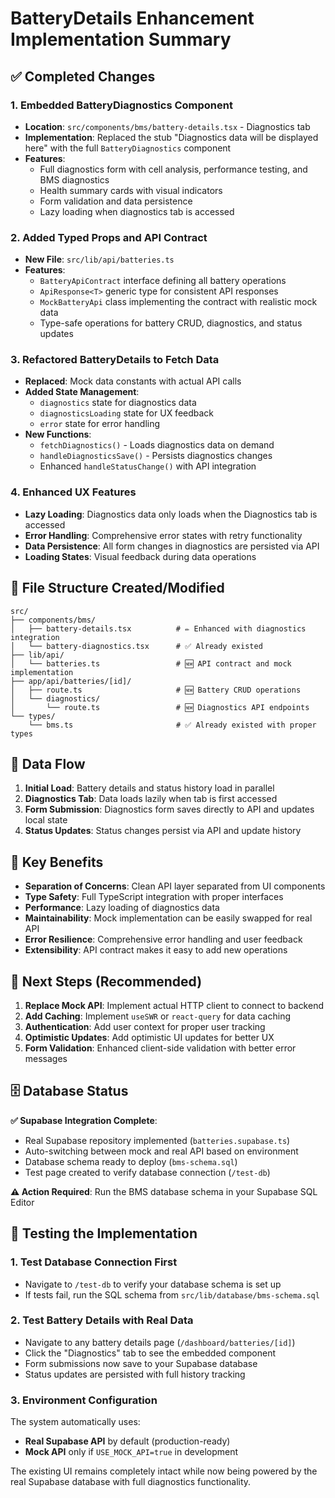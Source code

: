 # BatteryDetails Enhancement Implementation Summary

## ✅ Completed Changes

### 1. Embedded BatteryDiagnostics Component

- **Location**: `src/components/bms/battery-details.tsx` - Diagnostics tab
- **Implementation**: Replaced the stub "Diagnostics data will be displayed here" with the full `BatteryDiagnostics` component
- **Features**:
  - Full diagnostics form with cell analysis, performance testing, and BMS diagnostics
  - Health summary cards with visual indicators
  - Form validation and data persistence
  - Lazy loading when diagnostics tab is accessed

### 2. Added Typed Props and API Contract

- **New File**: `src/lib/api/batteries.ts`
- **Features**:
  - `BatteryApiContract` interface defining all battery operations
  - `ApiResponse<T>` generic type for consistent API responses
  - `MockBatteryApi` class implementing the contract with realistic mock data
  - Type-safe operations for battery CRUD, diagnostics, and status updates

### 3. Refactored BatteryDetails to Fetch Data

- **Replaced**: Mock data constants with actual API calls
- **Added State Management**:
  - `diagnostics` state for diagnostics data
  - `diagnosticsLoading` state for UX feedback
  - `error` state for error handling
- **New Functions**:
  - `fetchDiagnostics()` - Loads diagnostics data on demand
  - `handleDiagnosticsSave()` - Persists diagnostics changes
  - Enhanced `handleStatusChange()` with API integration

### 4. Enhanced UX Features

- **Lazy Loading**: Diagnostics data only loads when the Diagnostics tab is accessed
- **Error Handling**: Comprehensive error states with retry functionality
- **Data Persistence**: All form changes in diagnostics are persisted via API
- **Loading States**: Visual feedback during data operations

## 📁 File Structure Created/Modified

```
src/
├── components/bms/
│   ├── battery-details.tsx          # ✏️ Enhanced with diagnostics integration
│   └── battery-diagnostics.tsx      # ✅ Already existed
├── lib/api/
│   └── batteries.ts                 # 🆕 API contract and mock implementation
├── app/api/batteries/[id]/
│   ├── route.ts                     # 🆕 Battery CRUD operations
│   └── diagnostics/
│       └── route.ts                 # 🆕 Diagnostics API endpoints
└── types/
    └── bms.ts                       # ✅ Already existed with proper types
```

## 🔄 Data Flow

1. **Initial Load**: Battery details and status history load in parallel
2. **Diagnostics Tab**: Data loads lazily when tab is first accessed
3. **Form Submission**: Diagnostics form saves directly to API and updates local state
4. **Status Updates**: Status changes persist via API and update history

## 🎯 Key Benefits

- **Separation of Concerns**: Clean API layer separated from UI components
- **Type Safety**: Full TypeScript integration with proper interfaces
- **Performance**: Lazy loading of diagnostics data
- **Maintainability**: Mock implementation can be easily swapped for real API
- **Error Resilience**: Comprehensive error handling and user feedback
- **Extensibility**: API contract makes it easy to add new operations

## 🚀 Next Steps (Recommended)

1. **Replace Mock API**: Implement actual HTTP client to connect to backend
2. **Add Caching**: Implement `useSWR` or `react-query` for data caching
3. **Authentication**: Add user context for proper user tracking
4. **Optimistic Updates**: Add optimistic UI updates for better UX
5. **Form Validation**: Enhanced client-side validation with better error messages

## 🗄️ Database Status

**✅ Supabase Integration Complete**:

- Real Supabase repository implemented (`batteries.supabase.ts`)
- Auto-switching between mock and real API based on environment
- Database schema ready to deploy (`bms-schema.sql`)
- Test page created to verify database connection (`/test-db`)

**⚠️ Action Required**: Run the BMS database schema in your Supabase SQL Editor

## 🧪 Testing the Implementation

### 1. Test Database Connection First

- Navigate to `/test-db` to verify your database schema is set up
- If tests fail, run the SQL schema from `src/lib/database/bms-schema.sql`

### 2. Test Battery Details with Real Data

- Navigate to any battery details page (`/dashboard/batteries/[id]`)
- Click the "Diagnostics" tab to see the embedded component
- Form submissions now save to your Supabase database
- Status updates are persisted with full history tracking

### 3. Environment Configuration

The system automatically uses:

- **Real Supabase API** by default (production-ready)
- **Mock API** only if `USE_MOCK_API=true` in development

The existing UI remains completely intact while now being powered by the real Supabase database with full diagnostics functionality.
